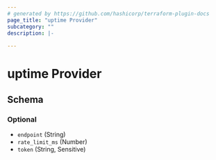 ```yaml
---
# generated by https://github.com/hashicorp/terraform-plugin-docs
page_title: "uptime Provider"
subcategory: ""
description: |-
  
---
```


# uptime Provider





<!-- schema generated by tfplugindocs -->
## Schema

### Optional

- `endpoint` (String)
- `rate_limit_ms` (Number)
- `token` (String, Sensitive)
